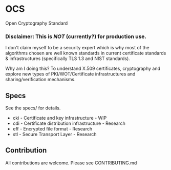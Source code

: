 # OCS

Open Cryptography Standard

### Disclaimer: This is **_NOT_** (currently?) for production use.

I don't claim myself to be a security expert which is why most of the algorithms chosen are well known standards in current certificate standards & infrastructures (specifically TLS 1.3 and NIST standards).

Why am I doing this? To understand X.509 certificates, cryptography and explore new types of PKI/WOT/Certificate infrastructures and sharing/verification mechanisms.

## Specs

See the specs/ for details.

- cki - Certificate and key infrastructure - WIP
- cdi - Certificate distribution infrastructure - Research
- eff - Encrypted file format - Research
- stl - Secure Transport Layer - Research

## Contribution

All contributions are welcome. Please see CONTRIBUTING.md

